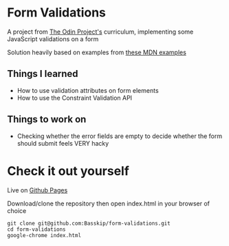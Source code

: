 # Form Validations

A project from [The Odin Project's](https://www.theodinproject.com/lessons/forms-javascript) curriculum, implementing some JavaScript validations on a form

Solution heavily based on examples from [these MDN examples](https://developer.mozilla.org/en-US/docs/Learn/Forms/Form_validation)

## Things I learned
* How to use validation attributes on form elements
* How to use the Constraint Validation API

## Things to work on
* Checking whether the error fields are empty to decide whether the form should submit feels VERY hacky

# Check it out yourself

Live on [Github Pages](http://basskip.com/form-validations)

Download/clone the repository then open index.html in your browser of choice

```
git clone git@github.com:Basskip/form-validations.git
cd form-validations
google-chrome index.html
```
